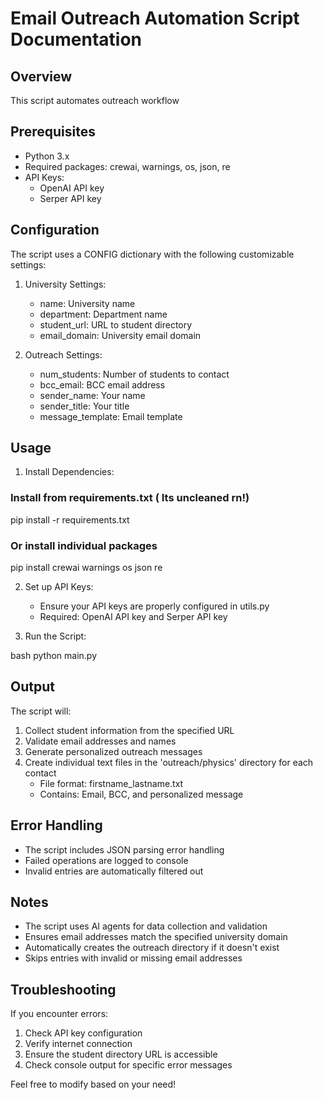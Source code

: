 # Email Outreach Automation Script Documentation

## Overview
This script automates outreach workflow

## Prerequisites
- Python 3.x
- Required packages: crewai, warnings, os, json, re
- API Keys:
  - OpenAI API key
  - Serper API key

## Configuration
The script uses a CONFIG dictionary with the following customizable settings:

1. University Settings:
   - name: University name
   - department: Department name
   - student_url: URL to student directory
   - email_domain: University email domain

2. Outreach Settings:
   - num_students: Number of students to contact
   - bcc_email: BCC email address
   - sender_name: Your name
   - sender_title: Your title
   - message_template: Email template

## Usage

1. Install Dependencies:

### Install from requirements.txt ( Its uncleaned rn!)
pip install -r requirements.txt

### Or install individual packages
pip install crewai warnings os json re

2. Set up API Keys:
   - Ensure your API keys are properly configured in utils.py
   - Required: OpenAI API key and Serper API key

3. Run the Script:

bash
python main.py

## Output
The script will:
1. Collect student information from the specified URL
2. Validate email addresses and names
3. Generate personalized outreach messages
4. Create individual text files in the 'outreach/physics' directory for each contact
   - File format: firstname_lastname.txt
   - Contains: Email, BCC, and personalized message

## Error Handling
- The script includes JSON parsing error handling
- Failed operations are logged to console
- Invalid entries are automatically filtered out


## Notes
- The script uses AI agents for data collection and validation
- Ensures email addresses match the specified university domain
- Automatically creates the outreach directory if it doesn't exist
- Skips entries with invalid or missing email addresses

## Troubleshooting
If you encounter errors:
1. Check API key configuration
2. Verify internet connection
3. Ensure the student directory URL is accessible
4. Check console output for specific error messages

Feel free to modify based on your need! 


